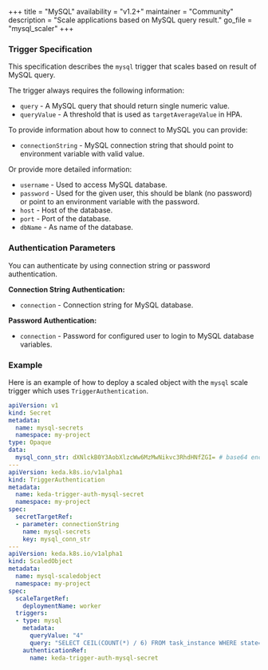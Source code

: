 +++
title = "MySQL"
availability = "v1.2+"
maintainer = "Community"
description = "Scale applications based on MySQL query result."
go_file = "mysql_scaler"
+++

### Trigger Specification

This specification describes the `mysql` trigger that scales based on result of MySQL query.

The trigger always requires the following information:

- `query` - A MySQL query that should return single numeric value.
- `queryValue` - A threshold that is used as `targetAverageValue` in HPA.

To provide information about how to connect to MySQL you can provide:
- `connectionString` - MySQL connection string that should point to environment variable with valid value.

Or provide more detailed information:

- `username` - Used to access MySQL database.
- `password` - Used for the given user, this should be blank (no password) or point to an environment variable with the password.
- `host` - Host of the database.
- `port` - Port of the database.
- `dbName` - As name of the database.

### Authentication Parameters

You can authenticate by using connection string or password authentication.

**Connection String Authentication:**

- `connection` - Connection string for MySQL database.

**Password Authentication:**

- `connection` - Password for configured user to login to MySQL database variables.

### Example

Here is an example of how to deploy a scaled object with the `mysql` scale trigger which uses `TriggerAuthentication`.

```yaml
apiVersion: v1
kind: Secret
metadata:
  name: mysql-secrets
  namespace: my-project
type: Opaque
data:
  mysql_conn_str: dXNlckB0Y3AobXlzcWw6MzMwNikvc3RhdHNfZGI= # base64 encoded value of mysql connectionString of format user@tcp(mysql:3306)/stats_db
---
apiVersion: keda.k8s.io/v1alpha1
kind: TriggerAuthentication
metadata:
  name: keda-trigger-auth-mysql-secret
  namespace: my-project
spec:
  secretTargetRef:
  - parameter: connectionString
    name: mysql-secrets
    key: mysql_conn_str
---
apiVersion: keda.k8s.io/v1alpha1
kind: ScaledObject
metadata:
  name: mysql-scaledobject
  namespace: my-project
spec:
  scaleTargetRef:
    deploymentName: worker
  triggers:
  - type: mysql
    metadata:
      queryValue: "4"
      query: "SELECT CEIL(COUNT(*) / 6) FROM task_instance WHERE state='running' OR state='queued'"
    authenticationRef:
      name: keda-trigger-auth-mysql-secret
```
